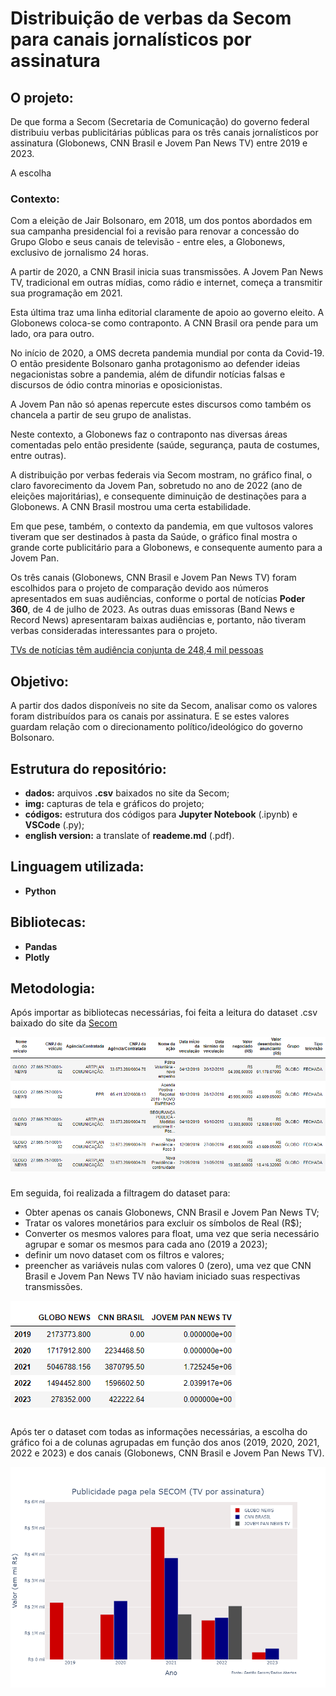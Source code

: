 # Distribuição de verbas da Secom para canais jornalísticos por assinatura

## O projeto:

De que forma a Secom (Secretaria de Comunicação) do governo federal distribuiu verbas publicitárias públicas para os três canais jornalísticos por assinatura (Globonews, CNN Brasil e Jovem Pan News TV) entre 2019 e 2023.

A escolha 

### Contexto:

Com a eleição de Jair Bolsonaro, em 2018, um dos pontos abordados em sua campanha presidencial foi a revisão para renovar a concessão do Grupo Globo e seus canais de televisão - entre eles, a Globonews, exclusivo de jornalismo 24 horas.

A partir de 2020, a CNN Brasil inicia suas transmissões. A Jovem Pan News TV, tradicional em outras mídias, como rádio e internet, começa a transmitir sua programação em 2021.

Esta última traz uma linha editorial claramente de apoio ao governo eleito. A Globonews coloca-se como contraponto. A CNN Brasil ora pende para um lado, ora para outro.

No início de 2020, a OMS decreta pandemia mundial por conta da Covid-19. O então presidente Bolsonaro ganha protagonismo ao defender ideias negacionistas sobre a pandemia, além de difundir notícias falsas e discursos de ódio contra minorias e oposicionistas.

A Jovem Pan não só apenas repercute estes discursos como também os chancela a partir de seu grupo de analistas.

Neste contexto, a Globonews faz o contraponto nas diversas áreas comentadas pelo então presidente (saúde, segurança, pauta de costumes, entre outras).

A distribuição por verbas federais via Secom mostram, no gráfico final, o claro favorecimento da Jovem Pan, sobretudo no ano de 2022 (ano de eleições majoritárias), e consequente diminuição de destinações para a Globonews. A CNN Brasil mostrou uma certa estabilidade.

Em que pese, também, o contexto da pandemia, em que vultosos valores tiveram que ser destinados à pasta da Saúde, o gráfico final mostra o grande corte publicitário para a Globonews, e consequente aumento para a Jovem Pan.

Os três canais (Globonews, CNN Brasil e Jovem Pan News TV) foram escolhidos para o projeto de comparação devido aos números apresentados em suas audiências, conforme o portal de notícias **Poder 360**, de 4 de julho de 2023. As outras duas emissoras (Band News e Record News) apresentaram baixas audiências e, portanto, não tiveram verbas consideradas interessantes para o projeto.

[TVs de notícias têm audiência conjunta de 248,4 mil pessoas](https://www.poder360.com.br/midia/tvs-de-noticias-tem-audiencia-conjunta-de-2484-mil-pessoas/)

## Objetivo:

A partir dos dados disponíveis no site da Secom, analisar como os valores foram distribuídos para os canais por assinatura. E se estes valores guardam relação com o direcionamento político/ideológico do governo Bolsonaro.

## Estrutura do repositório:

* **dados:** arquivos **.csv** baixados no site da Secom;
* **img:** capturas de tela e gráficos do projeto;
* **códigos:** estrutura dos códigos para **Jupyter Notebook** (.ipynb) e **VSCode** (.py);
* **english version:** a translate of **reademe.md** (.pdf).

## Linguagem utilizada:

* **Python**

## Bibliotecas:

* **Pandas**
* **Plotly**

## Metodologia:

Após importar as bibliotecas necessárias, foi feita a leitura do dataset .csv baixado do site da [Secom](https://gestaosecom.mcom.gov.br/gestaosecom/seguranca/dados-abertos/veiculacoes-autorizadas)

<img src="/img/dataset.png">

###
Em seguida, foi realizada a filtragem do dataset para:

* Obter apenas os canais Globonews, CNN Brasil e Jovem Pan News TV;
* Tratar os valores monetários para excluir os símbolos de Real (R$);
* Converter os mesmos valores para float, uma vez que seria necessário agrupar e somar os mesmos para cada ano (2019 a 2023);
* definir um novo dataset com os filtros e valores;
* preencher as variáveis nulas com valores 0 (zero), uma vez que CNN Brasil e Jovem Pan News TV não haviam iniciado suas respectivas transmissões.

<img src="/img/dataset_valores_zero.png">

###
Após ter o dataset com todas as informações necessárias, a escolha do gráfico foi a de colunas agrupadas em função dos anos (2019, 2020, 2021, 2022 e 2023) e dos canais (Globonews, CNN Brasil e Jovem Pan News TV).

<img src="/img/secom_tv_assinatura.png">
